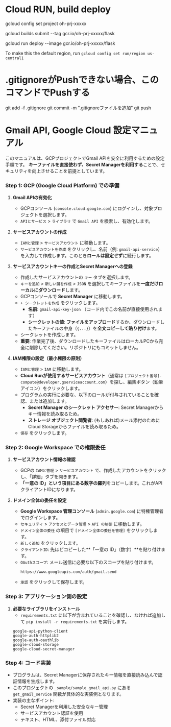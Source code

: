 # Cloud RUN, build deploy

gcloud config set project oh-prj-xxxxx

gcloud builds submit --tag gcr.io/oh-prj-xxxxx/flask

gcloud run deploy --image gcr.io/oh-prj-xxxxx/flask

To make this the default region, run `gcloud config set run/region us-central1`

# .gitignoreがPushできない場合、このコマンドでPushする

git add -f .gitignore
git commit -m ".gitignoreファイルを追加"
git push

# Gmail API, Google Cloud 設定マニュアル

このマニュアルは、GCPプロジェクトでGmail APIを安全に利用するための設定手順です。
**キーファイルを直接使わず、Secret Managerを利用する**ことで、セキュリティを向上させることを前提としています。

### Step 1: GCP (Google Cloud Platform) での準備

1.  **Gmail APIの有効化**
    -   GCPコンソール (`console.cloud.google.com`) にログインし、対象プロジェクトを選択します。
    -   `APIとサービス` > `ライブラリ` で `Gmail API` を検索し、有効化します。

2.  **サービスアカウントの作成**
    -   `IAMと管理` > `サービスアカウント` に移動します。
    -   `サービスアカウントを作成` をクリックし、名前（例: `gmail-api-service`）を入力して作成します。このとき**ロールは設定せず**に続行します。

3.  **サービスアカウントキーの作成とSecret Managerへの登録**
    -   作成したサービスアカウントの `キー` タブを選択します。
    -   `キーを追加` > `新しい鍵を作成` > `JSON` を選択してキーファイルを**一度だけローカルにダウンロード**します。
    -   GCPコンソールで **Secret Manager** に移動します。
    -   `+ シークレットを作成` をクリックします。
        -   **名前**: `gmail-api-key-json` （コード内でこの名前が直接使用されます）
        -   **シークレットの値**: **ファイルをアップロード**するか、ダウンロードしたキーファイルの中身（`{...}`）を**全文コピーして貼り付け**ます。
    -   シークレットを作成します。
    -   **重要**: 作業完了後、ダウンロードしたキーファイルはローカルPCから完全に削除してください。リポジトリにもコミットしません。

4.  **IAM権限の設定（最小権限の原則）**
    -   `IAMと管理` > `IAM` に移動します。
    -   **Cloud Runが使用するサービスアカウント**（通常は `[プロジェクト番号]-compute@developer.gserviceaccount.com`）を探し、編集ボタン（鉛筆アイコン）をクリックします。
    -   プログラムの実行に必要な、以下のロールが付与されていることを確認、または追加します。
        -   **Secret Manager のシークレット アクセサー**: Secret Managerからキー情報を読み取るため。
        -   **ストレージ オブジェクト閲覧者**: (もしあれば)メール添付のためにCloud Storageからファイルを読み取るため。
    -   `保存` をクリックします。

### Step 2: Google Workspace での権限委任

1.  **サービスアカウント情報の確認**
    -   GCPの `IAMと管理` > `サービスアカウント` で、作成したアカウントをクリックし、「詳細」タブを開きます。
    -   **「一意の ID」**という項目にある**数字の羅列**をコピーします。これがAPIクライアントIDになります。

2.  **ドメイン全体の委任を設定**
    -   **Google Workspace 管理コンソール** (`admin.google.com`) に特権管理者でログインします。
    -   `セキュリティ` > `アクセスとデータ管理` > `API の制御` に移動します。
    -   `ドメイン全体の委任` の項目で `[ドメイン全体の委任を管理]` をクリックします。
    -   `新しく追加` をクリックします。
    -   `クライアントID`: 先ほどコピーした**「一意の ID」（数字）**を貼り付けます。
    -   `OAuthスコープ`: メール送信に必要な以下のスコープを貼り付けます。
        ```
        https://www.googleapis.com/auth/gmail.send
        ```
    -   `承認` をクリックして保存します。

### Step 3: アプリケーション側の設定

1.  **必要なライブラリをインストール**
    -   `requirements.txt` に以下が含まれていることを確認し、なければ追加して `pip install -r requirements.txt` を実行します。
    ```
    google-api-python-client
    google-auth-httplib2
    google-auth-oauthlib
    google-cloud-storage
    google-cloud-secret-manager
    ```

### Step 4: コード実装

-   プログラムは、Secret Managerに保存されたキー情報を直接読み込んで認証情報を生成します。
-   このプロジェクトの `_sample/sample_gmail_api.py` にある `get_gmail_service` 関数が具体的な実装例となります。
-   実装の主なポイント:
    -   Secret Managerを利用した安全なキー管理
    -   サービスアカウント認証を使用
    -   テキスト、HTML、添付ファイル対応
